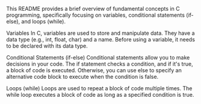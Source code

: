 This README provides a brief overview of fundamental concepts in C programming, specifically focusing on variables, conditional statements (if-else), and loops (while).

Variables
In C, variables are used to store and manipulate data. They have a data type (e.g., int, float, char) and a name. Before using a variable, it needs to be declared with its data type.

Conditional Statements (if-else)
Conditional statements allow you to make decisions in your code. The if statement checks a condition, and if it's true, a block of code is executed. Otherwise, you can use else to specify an alternative code block to execute when the condition is false.

Loops (while)
Loops are used to repeat a block of code multiple times. The while loop executes a block of code as long as a specified condition is true.
